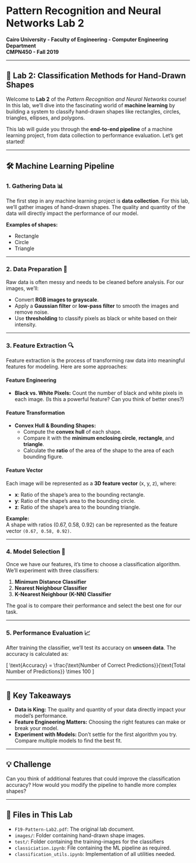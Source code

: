 # Pattern Recognition and Neural Networks Lab 2

**Cairo University - Faculty of Engineering - Computer Engineering Department**  
**CMPN450 - Fall 2019**

---

## 🎨 **Lab 2: Classification Methods for Hand-Drawn Shapes**

Welcome to **Lab 2** of the _Pattern Recognition and Neural Networks_ course! In this lab, we’ll dive into the fascinating world of **machine learning** by building a system to classify hand-drawn shapes like rectangles, circles, triangles, ellipses, and polygons.

This lab will guide you through the **end-to-end pipeline** of a machine learning project, from data collection to performance evaluation. Let’s get started!

---

## 🛠️ **Machine Learning Pipeline**

### 1. **Gathering Data** 📊

The first step in any machine learning project is **data collection**. For this lab, we’ll gather images of hand-drawn shapes. The quality and quantity of the data will directly impact the performance of our model.

**Examples of shapes:**

- Rectangle
- Circle
- Triangle

---

### 2. **Data Preparation** 🧹

Raw data is often messy and needs to be cleaned before analysis. For our images, we’ll:

- Convert **RGB images to grayscale**.
- Apply a **Gaussian filter** or **low-pass filter** to smooth the images and remove noise.
- Use **thresholding** to classify pixels as black or white based on their intensity.

---

### 3. **Feature Extraction** 🔍

Feature extraction is the process of transforming raw data into meaningful features for modeling. Here are some approaches:

#### **Feature Engineering**

- **Black vs. White Pixels:** Count the number of black and white pixels in each image. (Is this a powerful feature? Can you think of better ones?)

#### **Feature Transformation**

- **Convex Hull & Bounding Shapes:**
  - Compute the **convex hull** of each shape.
  - Compare it with the **minimum enclosing circle**, **rectangle**, and **triangle**.
  - Calculate the **ratio** of the area of the shape to the area of each bounding figure.

#### **Feature Vector**

Each image will be represented as a **3D feature vector** (x, y, z), where:

- **x**: Ratio of the shape’s area to the bounding rectangle.
- **y**: Ratio of the shape’s area to the bounding circle.
- **z**: Ratio of the shape’s area to the bounding triangle.

**Example:**  
A shape with ratios (0.67, 0.58, 0.92) can be represented as the feature vector `(0.67, 0.58, 0.92)`.

---

### 4. **Model Selection** 🤖

Once we have our features, it’s time to choose a classification algorithm. We’ll experiment with three classifiers:

1. **Minimum Distance Classifier**
2. **Nearest Neighbour Classifier**
3. **K-Nearest Neighbour (K-NN) Classifier**

The goal is to compare their performance and select the best one for our task.

---

### 5. **Performance Evaluation** 📈

After training the classifier, we’ll test its accuracy on **unseen data**. The accuracy is calculated as:

\[
\text{Accuracy} = \frac{\text{Number of Correct Predictions}}{\text{Total Number of Predictions}} \times 100
\]

---

## 🚀 **Key Takeaways**

- **Data is King:** The quality and quantity of your data directly impact your model’s performance.
- **Feature Engineering Matters:** Choosing the right features can make or break your model.
- **Experiment with Models:** Don’t settle for the first algorithm you try. Compare multiple models to find the best fit.

---

## 💡 **Challenge**

Can you think of additional features that could improve the classification accuracy? How would you modify the pipeline to handle more complex shapes?

---

## 📂 **Files in This Lab**

- `F19-Pattern-Lab2.pdf`: The original lab document.
- `images/`: Folder containing hand-drawn shape images.
- `test/`: Folder containing the training-images for the classifiers
- `classiciation.ipynb`: File containing the ML pipeline as required.
- `classification_utils.ipynb`: Implementation of all utilities needed.
